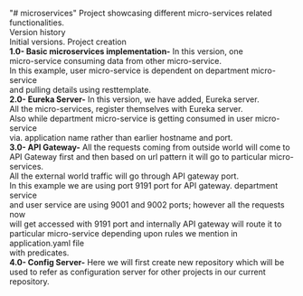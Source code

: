 "# microservices" 
Project showcasing different micro-services related functionalities. <br>
Version history<br>
Initial versions. Project creation <br>
<b>1.0- Basic microservices implementation-</b> In this version, one <br>micro-service consuming data from other micro-service. <br>
In this example, user micro-service is dependent on department micro-service <br>
and pulling details using resttemplate.<br>
<b>2.0- Eureka Server-</b> In this version, we have added, Eureka server.<br>
All the micro-services, register themselves with Eureka server.<br>
Also while department micro-service is getting consumed in user micro-service <br>
via. application name rather than earlier hostname and port.<br>
<b>3.0- API Gateway-</b> All the requests coming from outside world will come to <br>
API Gateway first and then based on url pattern it will go to particular micro-services. <br>
All the external world traffic will go through API gateway port.<br>
In this example we are using port 9191 port for API gateway. department service <br>
and user service are using 9001 and 9002 ports; however all the requests now <br>
will get accessed with 9191 port and internally API gateway will route it to <br>
particular micro-service depending upon rules we mention in application.yaml file <br>
with predicates.<br>
<b>4.0- Config Server-</b> Here we will first create new repository which will be<br> used to refer as configuration server for other projects in our current <br> repository.




